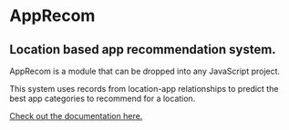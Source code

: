 # AppRecom

## Location based app recommendation system.

AppRecom is a module that can be dropped into any JavaScript project.

This system uses records from location-app relationships to predict the best app categories to recommend for a location.

[Check out the documentation here.](http://patrickeddy.github.io/apprecom/AppRecom.html)

